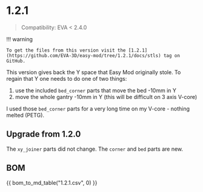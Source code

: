 # 1.2.1 

> Compatibility: EVA < 2.4.0

!!! warning

    To get the files from this version visit the [1.2.1](https://github.com/EVA-3D/easy-mod/tree/1.2.1/docs/stls) tag on GitHub.

This version gives back the Y space that Easy Mod originally stole. To regain that Y one needs to do one of two things:

1. use the included `bed_corner` parts that move the bed -10mm in Y
2. move the whole gantry -10mm in Y (this will be difficult on 3 axis V-core)

I used those `bed_corner` parts for a very long time on my V-core - nothing melted (PETG).

## Upgrade from 1.2.0

The `xy_joiner` parts did not change. The `corner` and `bed` parts are new. 

## BOM

{{ bom_to_md_table("1.2.1.csv", 0) }}
